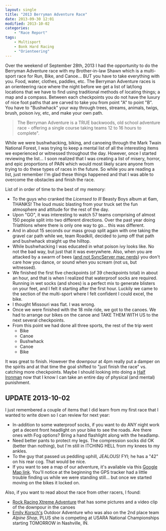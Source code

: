 ```yaml
---
layout: single
title: "2013 Berryman Adventure Race"
date: 2013-09-30 12:01
modified: 2013-10-02
categories:
    - "Race Report"
tags:
    - Multisport
    - Bonk Hard Racing
    - "Orienteering"
---
```

Over the weekend of September 28th, 2013 I had the opportunity to do the Berryman Adventure race with my Brother-in-law Shawn which is a multi-sport race for Run, Bike, and Canoe... BUT you have to take everything with you.  Food, water, clothes, paddles, etc.  The Berryman Adventure races is an orienteering race where the night before we get a list of lat/long locations that we have to find using traditional methods of locating things;  a map and a compass.  Between each checkpoints you do not have the luxury of nice foot paths that are carved  to take you from point "A" to point "B".  You have to "Bushwhack" your way through trees, streams, animals, twigs, brush, poison ivy, etc, and make your own path.

> The Berryman Adventure is a TRUE backwoods, old school adventure race - offering a single course taking teams 12 to 16 hours to complete".

While we were bushwhacking, biking, and canoeing through the Mark Twain National Forest, I was trying to keep a mental list of all the interesting items we experienced or witnessed throughout the day.  However, once I started reviewing the list... I soon realized that I was creating a list of misery, horror, and epic proportions of PAIN which would most likely scare anyone from trying to do these types of races in the future.  So while you are reading a list, just remember I'm glad these things happened and that I was able to overcome the obstacles and finish the race.

List of in order of time to the best of my memory:

- To the guys who cranked the *Licensed to Ill* Beasty Boys album at 6am, THANKS!  The loud music blasting from your truck set the fun atmosphere and attitude for the rest of the day.
- Upon "GO", it was interesting to watch 57 teams comprising of almost 150 people split into two different directions.  Over the past year doing Triathlons where there is only one way to go... this was different.
- And in about 15 seconds our mass group split again with one taking the gravel car path while we, team Roadkill, decided to jump off that path and bushwhack straight up the hilltop.
- While bushwhacking I was educated in what poison ivy looks like.  No not the bad way, but just that it was everywhere.  Also, when you are attacked by a swarm of bees ([and not SyncServer mac nerds][bees]) you don't care how you dance, or sound when you scream (not us, but witnessed).
- We finished the first five checkpoints (of 39 checkpoints total) in about an hour, and that is when I realized that waterproof socks are required.  Running in wet socks (and shoes) is a perfect mix to generate blisters on your feet, and I felt it starting after the first hour.  Luckily we came to the section of the multi-sport where I felt confident I could excel, the bike.
- I thought Missouri was flat.  I was wrong.
- Once we were finished with the 18 mile ride, we got to the canoes.  We had to arrange our bikes on the canoe and TAKE THEM WITH US to the next several checkpoints.
- From this point we had done all three sports, the rest of the trip went
	*	Bike
	*	Canoe
	*	Bushwhack
	*	Canoe
	*	Bike

It was great to finish.  However the downpour at 4pm really put a damper on the spirits and at that time the goal shifted to "just finish the race" vs. catching more checkpoints.  Maybe I should looking into doing a [Half Ironman][ironman] now that I know I can take an entire day of physical (and mental) punishment.

**UPDATE 2013-10-02**
---
I just remembered a couple of items that I did learn from my first race that I wanted to write down so I can review for next year:

- In-addition to some waterproof socks, if you want to do ANY night work get a decent front headlight on your bike to see the roads.  Are there ones with Fog options?  Bring a hand flashlight along with the headlamp.
- Need better pants to protect my legs.  The compression socks did OK (better than nothing), but I'm still in ITCHING HELL from my knees to my ankles.
- To the guy that passed us peddling uphill, JEALOUS!  FYI; he has a "42" on his rear cog.  That would be nice.
- If you want to see a map of our adventure, it's available via this [Google Map link][BMmaps].  You'll notice at the beginning the GPS tracker had a little trouble finding us while we were standing still... but once we started moving on the bikes it locked on.

Also, if you want to read about the race from other racers, I found:

- [Rock Racing Xtreme Adventure][rock-racing] that has some pictures and a video clip of the downpour in the canoes
- [Emily Korsch's][silkychrome] Outdoor Adventure who was also on the 2nd place team *Alpine Shop*, PLUS she is competing at USARA National Championships starting TOMORROW in Nashville, IN.

[bees]: https://web.archive.org/web/20140105015852/http://support.apple.com/kb/HT1865
[ironman]: http://en.wikipedia.org/wiki/Ironman_Triathlon#Ironman_70.3
[BMmaps]: https://maps.google.com/maps?q=https://dl.dropboxusercontent.com/u/554176/2013Berryman-Adventure.kmz
[rock-racing]: http://rock-racing.blogspot.com/2013/10/berryman-adventure-race-2013.html
[silkychrome]: http://silkychrome.blogspot.com/2013/09/race-report-2013-berryman-adventure.html